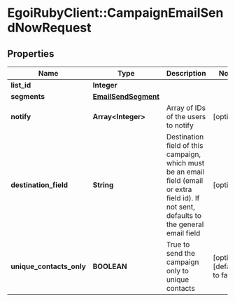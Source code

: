 # EgoiRubyClient::CampaignEmailSendNowRequest

## Properties
Name | Type | Description | Notes
------------ | ------------- | ------------- | -------------
**list_id** | **Integer** |  | 
**segments** | [**EmailSendSegment**](EmailSendSegment.md) |  | 
**notify** | **Array&lt;Integer&gt;** | Array of IDs of the users to notify | [optional] 
**destination_field** | **String** | Destination field of this campaign, which must be an email field (email or extra field id).                         If not sent, defaults to the general email field | [optional] 
**unique_contacts_only** | **BOOLEAN** | True to send the campaign only to unique contacts | [optional] [default to false]



